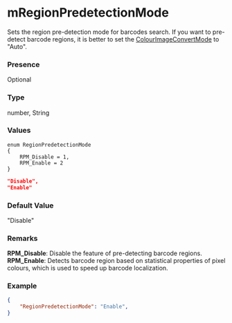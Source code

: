 # mRegionPredetectionMode

Sets the region pre-detection mode for barcodes search. If you want to pre-detect barcode regions, it is better to set the [ColourImageConvertMode](ColourImageConvertMode.md) to "Auto".

### Presence

Optional

### Type

number, String

### Values

```CSharp
enum RegionPredetectionMode
{
    RPM_Disable = 1,
    RPM_Enable = 2
}
```

```JSON
"Disable", 
"Enable" 
```

### Default Value

"Disable"

### Remarks

**RPM_Disable**: Disable the feature of pre-detecting barcode regions.
**RPM_Enable**: Detects barcode region based on statistical properties of pixel colours, which is used to speed up barcode localization.

### Example
```JSON
{
    "RegionPredetectionMode": "Enable",
} 
```